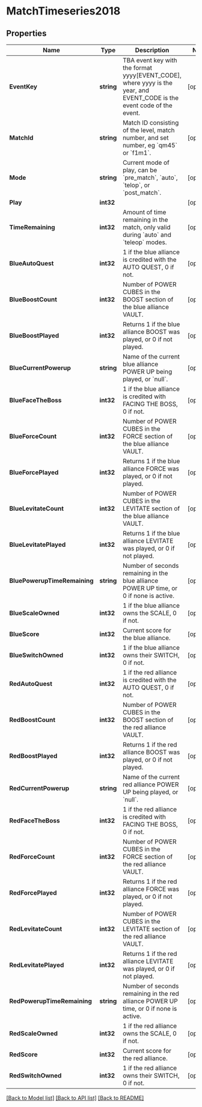 # MatchTimeseries2018

## Properties
Name | Type | Description | Notes
------------ | ------------- | ------------- | -------------
**EventKey** | **string** | TBA event key with the format yyyy[EVENT_CODE], where yyyy is the year, and EVENT_CODE is the event code of the event. | [optional] 
**MatchId** | **string** | Match ID consisting of the level, match number, and set number, eg &#x60;qm45&#x60; or &#x60;f1m1&#x60;. | [optional] 
**Mode** | **string** | Current mode of play, can be &#x60;pre_match&#x60;, &#x60;auto&#x60;, &#x60;telop&#x60;, or &#x60;post_match&#x60;. | [optional] 
**Play** | **int32** |  | [optional] 
**TimeRemaining** | **int32** | Amount of time remaining in the match, only valid during &#x60;auto&#x60; and &#x60;teleop&#x60; modes. | [optional] 
**BlueAutoQuest** | **int32** | 1 if the blue alliance is credited with the AUTO QUEST, 0 if not. | [optional] 
**BlueBoostCount** | **int32** | Number of POWER CUBES in the BOOST section of the blue alliance VAULT. | [optional] 
**BlueBoostPlayed** | **int32** | Returns 1 if the blue alliance BOOST was played, or 0 if not played. | [optional] 
**BlueCurrentPowerup** | **string** | Name of the current blue alliance POWER UP being played, or &#x60;null&#x60;. | [optional] 
**BlueFaceTheBoss** | **int32** | 1 if the blue alliance is credited with FACING THE BOSS, 0 if not. | [optional] 
**BlueForceCount** | **int32** | Number of POWER CUBES in the FORCE section of the blue alliance VAULT. | [optional] 
**BlueForcePlayed** | **int32** | Returns 1 if the blue alliance FORCE was played, or 0 if not played. | [optional] 
**BlueLevitateCount** | **int32** | Number of POWER CUBES in the LEVITATE section of the blue alliance VAULT. | [optional] 
**BlueLevitatePlayed** | **int32** | Returns 1 if the blue alliance LEVITATE was played, or 0 if not played. | [optional] 
**BluePowerupTimeRemaining** | **string** | Number of seconds remaining in the blue alliance POWER UP time, or 0 if none is active. | [optional] 
**BlueScaleOwned** | **int32** | 1 if the blue alliance owns the SCALE, 0 if not. | [optional] 
**BlueScore** | **int32** | Current score for the blue alliance. | [optional] 
**BlueSwitchOwned** | **int32** | 1 if the blue alliance owns their SWITCH, 0 if not. | [optional] 
**RedAutoQuest** | **int32** | 1 if the red alliance is credited with the AUTO QUEST, 0 if not. | [optional] 
**RedBoostCount** | **int32** | Number of POWER CUBES in the BOOST section of the red alliance VAULT. | [optional] 
**RedBoostPlayed** | **int32** | Returns 1 if the red alliance BOOST was played, or 0 if not played. | [optional] 
**RedCurrentPowerup** | **string** | Name of the current red alliance POWER UP being played, or &#x60;null&#x60;. | [optional] 
**RedFaceTheBoss** | **int32** | 1 if the red alliance is credited with FACING THE BOSS, 0 if not. | [optional] 
**RedForceCount** | **int32** | Number of POWER CUBES in the FORCE section of the red alliance VAULT. | [optional] 
**RedForcePlayed** | **int32** | Returns 1 if the red alliance FORCE was played, or 0 if not played. | [optional] 
**RedLevitateCount** | **int32** | Number of POWER CUBES in the LEVITATE section of the red alliance VAULT. | [optional] 
**RedLevitatePlayed** | **int32** | Returns 1 if the red alliance LEVITATE was played, or 0 if not played. | [optional] 
**RedPowerupTimeRemaining** | **string** | Number of seconds remaining in the red alliance POWER UP time, or 0 if none is active. | [optional] 
**RedScaleOwned** | **int32** | 1 if the red alliance owns the SCALE, 0 if not. | [optional] 
**RedScore** | **int32** | Current score for the red alliance. | [optional] 
**RedSwitchOwned** | **int32** | 1 if the red alliance owns their SWITCH, 0 if not. | [optional] 

[[Back to Model list]](../README.md#documentation-for-models) [[Back to API list]](../README.md#documentation-for-api-endpoints) [[Back to README]](../README.md)


